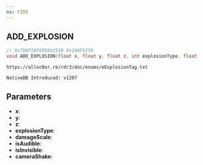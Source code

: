 ```yaml
---
ns: FIRE
---
```

## ADD_EXPLOSION

```c
// 0x7D6F58F69DA92530 0x10AF5258
void ADD_EXPLOSION(float x, float y, float z, int explosionType, float damageScale, BOOL isAudible, BOOL isInvisible, float cameraShake);
```

```
https://alloc8or.re/rdr3/doc/enums/eExplosionTag.txt

NativeDB Introduced: v1207
```

## Parameters
* **x**:
* **y**:
* **z**:
* **explosionType**:
* **damageScale**:
* **isAudible**:
* **isInvisible**:
* **cameraShake**:
